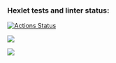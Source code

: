 ### Hexlet tests and linter status:
[![Actions Status](https://github.com/JanGodar/python-project-50/actions/workflows/hexlet-check.yml/badge.svg)](https://github.com/JanGodar/python-project-50/actions)

<a href="https://codeclimate.com/github/JanGodar/python-project-50/maintainability"><img src="https://api.codeclimate.com/v1/badges/245538c9e0f746272089/maintainability" /></a>

<a href="https://codeclimate.com/github/JanGodar/python-project-50/test_coverage"><img src="https://api.codeclimate.com/v1/badges/245538c9e0f746272089/test_coverage" /></a>
